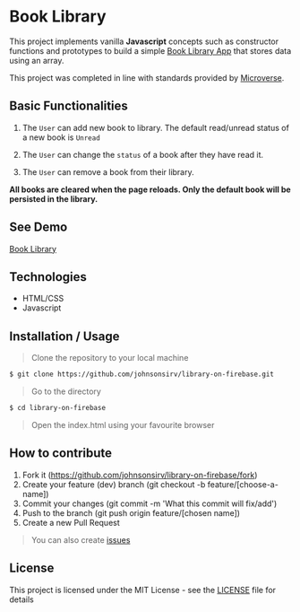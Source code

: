 # Book Library
This project implements vanilla **Javascript** concepts such as constructor functions and prototypes to build a simple [Book Library App](https://raw.githack.com/johnsonsirv/library-on-firebase/app-logic/index.html) that stores data using an array.

This project was completed in line with standards provided by [Microverse](https://www.microverse.org/ "The Global School for Remote Software Developers!").

## Basic Functionalities

1. The ``User`` can add new book to library. The default read/unread status of a new book is ```Unread```

2. The ``User`` can change the ``status`` of a book after they have read it.

3. The ``User`` can remove a book from their library.

**All books are cleared when the page reloads. Only the default book will be persisted in the library.**


## See Demo

[Book Library](https://raw.githack.com/johnsonsirv/library-on-firebase/app-logic/index.html)

## Technologies

- HTML/CSS
- Javascript

## Installation / Usage

> Clone the repository to your local machine

```sh
$ git clone https://github.com/johnsonsirv/library-on-firebase.git
```

> Go to the directory

```sh
$ cd library-on-firebase
```
> Open the index.html using your favourite browser

## How to contribute
1. Fork it (https://github.com/johnsonsirv/library-on-firebase/fork)
2. Create your feature (dev) branch (git checkout -b feature/[choose-a-name])
3. Commit your changes (git commit -m 'What this commit will fix/add')
4. Push to the branch (git push origin feature/[chosen name])
5. Create a new Pull Request
> You can also create [issues](https://github.com/johnsonsirv/library-on-firebase/issues)


## License

This project is licensed under the MIT License - see the [LICENSE](./LICENSE.md) file for details

